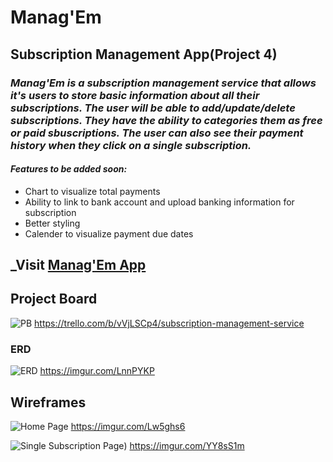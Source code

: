 # Manag'Em
## Subscription Management App(Project 4)

### _Manag'Em is a subscription management service that allows it's users to store basic information about all their subscriptions. The user will be able to add/update/delete subscriptions. They have the ability to categories them as free or paid sbuscriptions. The user can also see their payment history when they click on a single subscription._

#### _Features to be added soon:_
* Chart to visualize total payments
* Ability to link to bank account and upload banking information for subscription
* Better styling
* Calender to visualize payment due dates

## _Visit [Manag'Em App](https://managem.herokuapp.com/)

## Project Board
![PB](https://trello.com/b/vVjLSCp4/subscription-management-service)
https://trello.com/b/vVjLSCp4/subscription-management-service

### ERD
![ERD](https://imgur.com/LnnPYKP)
https://imgur.com/LnnPYKP

## Wireframes
![Home Page](https://i.imgur.com/Lw5ghs6.png)
https://imgur.com/Lw5ghs6

![Single Subscription Page](https://i.imgur.com/YY8sS1m.png))
https://imgur.com/YY8sS1m

